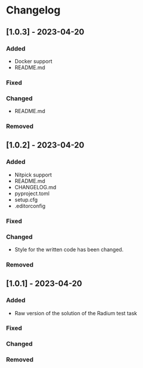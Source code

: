 # Changelog

## [1.0.3] - 2023-04-20

### Added

- Docker support
- README.md

### Fixed

### Changed

- README.md

### Removed


## [1.0.2] - 2023-04-20

### Added

- Nitpick support
- README.md
- CHANGELOG.md
- pyproject.toml
- setup.cfg
- .editorconfig

### Fixed

### Changed

- Style for the written code has been changed.

### Removed


## [1.0.1] - 2023-04-20

### Added

- Raw version of the solution of the Radium test task

### Fixed

### Changed

### Removed

